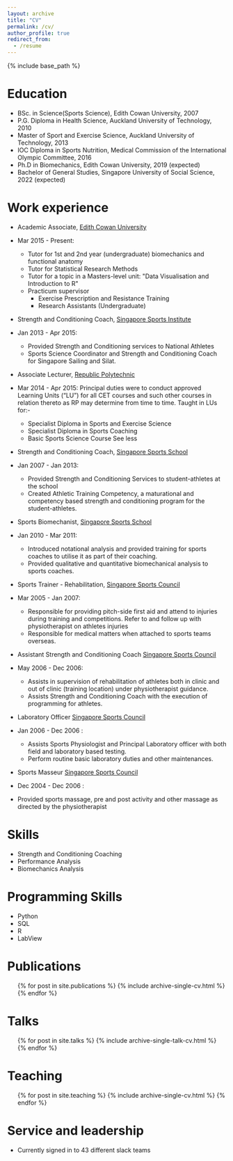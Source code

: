 ```yaml
---
layout: archive
title: "CV"
permalink: /cv/
author_profile: true
redirect_from:
  - /resume
---
```


{% include base_path %}

Education
======
* BSc. in Science(Sports Science), Edith Cowan University, 2007
* P.G. Diploma in Health Science, Auckland University of Technology, 2010
* Master of Sport and Exercise Science, Auckland University of Technology, 2013
* IOC Diploma in Sports Nutrition, Medical Commission of the International Olympic Committee, 2016
* Ph.D in Biomechanics, Edith Cowan University, 2019 (expected)
* Bachelor of General Studies, Singapore University of Social Science, 2022 (expected)

Work experience
======
* Academic Associate, [Edith Cowan University](http://www.ecu.edu.au/)
* Mar 2015 - Present: 
  - Tutor for 1st and 2nd year (undergraduate) biomechanics and functional anatomy
  - Tutor for Statistical Research Methods
  - Tutor for a topic in a Masters-level unit: "Data Visualisation and Introduction to R"
  - Practicum supervisor 
    * Exercise Prescription and Resistance Training
    * Research Assistants (Undergraduate)

* Strength and Conditioning Coach, [Singapore Sports Institute](https://www.sportsingapore.gov.sg/athletes-coaches/singapore-sports-institute)
* Jan 2013 - Apr 2015: 
  - Provided Strength and Conditioning services to National Athletes 
  - Sports Science Coordinator and Strength and Conditioning Coach for Singapore Sailing and Silat.

* Associate Lecturer, [Republic Polytechnic](https://www.rp.edu.sg/)
* Mar 2014 - Apr 2015: 
  Principal duties were to conduct approved Learning Units (“LU”) for all CET courses and such other courses in relation thereto as RP may determine from time to time.
  Taught in LUs for:-
    - Specialist Diploma in Sports and Exercise Science
    - Specialist Diploma in Sports Coaching
    - Basic Sports Science Course See less

* Strength and Conditioning Coach, [Singapore Sports School](https://www.sportsschool.edu.sg/)
* Jan 2007 - Jan 2013: 
  - Provided Strength and Conditioning Services to student-athletes at the school 
  - Created Athletic Training Competency, a maturational and competency based strength and conditioning program for the student-athletes.

* Sports Biomechanist, [Singapore Sports School](https://www.sportsschool.edu.sg/)
* Jan 2010 - Mar 2011: 
  - Introduced notational analysis and provided training for sports coaches to utilise it as part of their coaching. 
  - Provided qualitative and quantitative biomechanical analysis to sports coaches.

* Sports Trainer - Rehabilitation, [Singapore Sports Council](https://www.sportsingapore.gov.sg/athletes-coaches/singapore-sports-institute)
* Mar 2005 - Jan 2007: 
  - Responsible for providing pitch-side first aid and attend to injuries during training and competitions. Refer to and follow up with physiotherapist on athletes injuries 
  - Responsible for medical matters when attached to sports teams overseas.

* Assistant Strength and Conditioning Coach [Singapore Sports Council](https://www.sportsingapore.gov.sg/athletes-coaches/singapore-sports-institute)
* May 2006 - Dec 2006: 
  - Assists in supervision of rehabilitation of athletes both in clinic and out of clinic (training location) under physiotherapist guidance. 
  - Assists Strength and Conditioning Coach with the execution of programming for athletes.

* Laboratory Officer [Singapore Sports Council](https://www.sportsingapore.gov.sg/athletes-coaches/singapore-sports-institute)
* Jan 2006 - Dec 2006 : 
  - Assists Sports Physiologist and Principal Laboratory officer with both field and laboratory based testing.
  - Perform routine basic laboratory duties and other maintenances.

* Sports Masseur [Singapore Sports Council](https://www.sportsingapore.gov.sg/athletes-coaches/singapore-sports-institute)
* Dec 2004 - Dec 2006 : 
- Provided sports massage, pre and post activity and other massage as directed by the physiotherapist

  
Skills
======
* Strength and Conditioning Coaching
* Performance Analysis
* Biomechanics Analysis

Programming Skills
======
* Python
* SQL
* R
* LabView

Publications
======
  <ul>{% for post in site.publications %}
    {% include archive-single-cv.html %}
  {% endfor %}</ul>
  
Talks
======
  <ul>{% for post in site.talks %}
    {% include archive-single-talk-cv.html %}
  {% endfor %}</ul>
  
Teaching
======
  <ul>{% for post in site.teaching %}
    {% include archive-single-cv.html %}
  {% endfor %}</ul>
  
Service and leadership
======
* Currently signed in to 43 different slack teams
